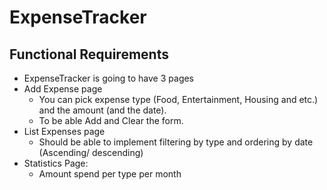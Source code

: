 # ExpenseTracker

## Functional Requirements

* ExpenseTracker is going to have 3 pages
* Add Expense page
  * You can pick expense type (Food, Entertainment, Housing and etc.) and the amount (and the date).
  * To be able Add and Clear the form.
* List Expenses page
  * Should be able to implement filtering by type and ordering by date (Ascending/ descending)
* Statistics Page:
  * Amount spend per type per month